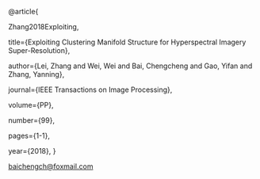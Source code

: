 @article{
  
  Zhang2018Exploiting,
  
  title={Exploiting Clustering Manifold Structure for Hyperspectral Imagery Super-Resolution},
  
  author={Lei, Zhang and Wei, Wei and Bai, Chengcheng and Gao, Yifan and Zhang, Yanning},
  
  journal={IEEE Transactions on Image Processing},
  
  volume={PP},
  
  number={99},
  
  pages={1-1},
  
  year={2018},
}

baichengch@foxmail.com
